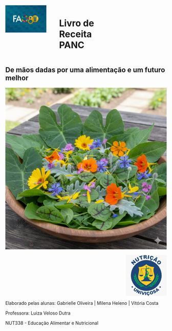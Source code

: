 <div style="display: grid; grid-template-columns: repeat(3, minmax(0, 1fr)); ">
<img src="assets/fao.jpg" style="width: 128px;" />
<h1>Livro de Receita PANC</h1>
</div>

## De mãos dadas por uma alimentação e um futuro melhor

![Capa](./assets/capa.jpeg)

<div style="display: flex;">
<div style="flex: 1;"></div>
<img src="assets/uni.jpeg" style="width: 128px; margin-left: auto;" />
</div>

Elaborado pelas alunas: Gabrielle Oliveira | Milena Heleno | Vitória Costa

Professora: Luiza Veloso Dutra

NUT338 - Educação Alimentar e Nutricional